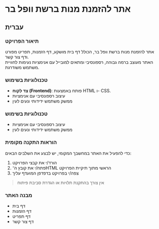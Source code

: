 # **אתר להזמנת מנות ברשת וופל בר**

## עברית

### תיאור הפרויקט
אתר להזמנת מנות ברשת וופל בר, הכולל דף בית מושקע, דף הזמנות, תפריט מפורט ודף צור קשר.  
האתר מעוצב ברמה גבוהה, רספונסיבי ומתאים למובייל עם אנימציות נעימות לחוויית משתמש משודרגת.

### טכנולוגיות בשימוש
- **צד לקוח (Frontend)**: פותח באמצעות HTML ו- CSS.
- עיצוב רספונסיבי עם אנימציות  
- ממשק משתמש ידידותי ונעים לעין

### טכנולוגיות בשימוש
- עיצוב רספונסיבי עם אנימציות  
- ממשק משתמש ידידותי ונעים לעין

### הוראות התקנה מקומית
כדי להפעיל את האתר במחשבך המקומי, יש לבצע את השלבים הבאים:

1. הורד/י את קבצי הפרויקט  
2. פתח/י את קובץ ה־HTML הראשי מתוך תיקיית הפרויקט  
3. צפה/י בפרויקט בדפדפן המועדף עליך  

> אין צורך בהתקנת תלויות או הגדרת סביבת פיתוח

### מבנה האתר
- דף בית  
- דף הזמנות  
- דף תפריט  
- דף צור קשר
